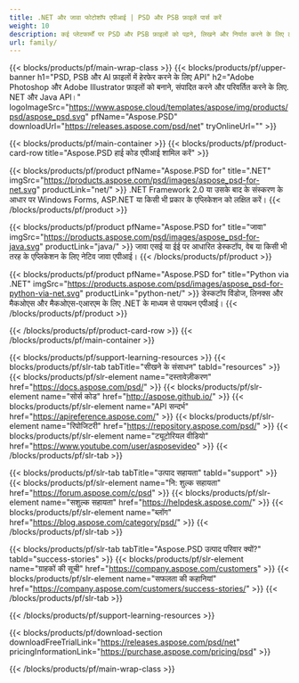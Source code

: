 ```yaml
---
title: .NET और जावा फोटोशॉप एपीआई | PSD और PSB फ़ाइलें पार्स करें
weight: 10
description: कई प्लेटफार्मों पर PSD और PSB फ़ाइलों को पढ़ने, लिखने और निर्यात करने के लिए लाइब्रेरी। फ़ोटोशॉप इंस्टॉल किए बिना परतों को निकालें और उनमें हेरफेर करें।
url: family/
---
```


{{< blocks/products/pf/main-wrap-class >}}
{{< blocks/products/pf/upper-banner h1="PSD, PSB और AI फ़ाइलों में हेरफेर करने के लिए API" h2="Adobe Photoshop और Adobe Illustrator फ़ाइलों को बनाने, संपादित करने और परिवर्तित करने के लिए. NET और Java API।" logoImageSrc="https://www.aspose.cloud/templates/aspose/img/products/psd/aspose_psd.svg" pfName="Aspose.PSD" downloadUrl="https://releases.aspose.com/psd/net" tryOnlineUrl="" >}}

{{< blocks/products/pf/main-container >}}
{{< blocks/products/pf/product-card-row title="Aspose.PSD हाई कोड एपीआई शामिल करें" >}}

{{< blocks/products/pf/product pfName="Aspose.PSD for" title=".NET" imgSrc="https://products.aspose.com/psd/images/aspose_psd-for-net.svg" productLink="net/" >}}
.NET Framework 2.0 या उसके बाद के संस्करण के आधार पर Windows Forms, ASP.NET या किसी भी प्रकार के एप्लिकेशन को लक्षित करें।
{{< /blocks/products/pf/product >}}

{{< blocks/products/pf/product pfName="Aspose.PSD for" title="जावा" imgSrc="https://products.aspose.com/psd/images/aspose_psd-for-java.svg" productLink="java/" >}}
जावा एसई या ईई पर आधारित डेस्कटॉप, वेब या किसी भी तरह के एप्लिकेशन के लिए नेटिव जावा एपीआई।
{{< /blocks/products/pf/product >}}

{{< blocks/products/pf/product pfName="Aspose.PSD for" title="Python via .NET" imgSrc="https://products.aspose.com/psd/images/aspose_psd-for-python-via-net.svg" productLink="python-net/" >}}
डेस्कटॉप विंडोज, लिनक्स और मैकओएस और मैकओएस-एआरएम के लिए .NET के माध्यम से पायथन एपीआई।
{{< /blocks/products/pf/product >}}

{{< /blocks/products/pf/product-card-row >}}
{{< /blocks/products/pf/main-container >}}

{{< blocks/products/pf/support-learning-resources >}}
{{< blocks/products/pf/slr-tab tabTitle="सीखने के संसाधन" tabId="resources" >}}
{{< blocks/products/pf/slr-element name="दस्तावेज़ीकरण" href="https://docs.aspose.com/psd/" >}}
{{< blocks/products/pf/slr-element name="सोर्स कोड" href="http://aspose.github.io/" >}}
{{< blocks/products/pf/slr-element name="API सन्दर्भ" href="https://apireference.aspose.com/" >}}
{{< blocks/products/pf/slr-element name="रिपोजिटरी" href="https://repository.aspose.com/psd/" >}}
{{< blocks/products/pf/slr-element name="ट्यूटोरियल वीडियो" href="https://www.youtube.com/user/asposevideo" >}}
{{< /blocks/products/pf/slr-tab >}}

{{< blocks/products/pf/slr-tab tabTitle="उत्पाद सहायता" tabId="support" >}}
{{< blocks/products/pf/slr-element name="नि: शुल्क सहायता" href="https://forum.aspose.com/c/psd" >}}
{{< blocks/products/pf/slr-element name="सशुल्क सहायता" href="https://helpdesk.aspose.com/" >}}
{{< blocks/products/pf/slr-element name="ब्लॉग" href="https://blog.aspose.com/category/psd/" >}}
{{< /blocks/products/pf/slr-tab >}}

{{< blocks/products/pf/slr-tab tabTitle="Aspose.PSD उत्पाद परिवार क्यों?" tabId="success-stories" >}}
{{< blocks/products/pf/slr-element name="ग्राहकों की सूची" href="https://company.aspose.com/customers" >}}
{{< blocks/products/pf/slr-element name="सफलता की कहानियां" href="https://company.aspose.com/customers/success-stories/" >}}
{{< /blocks/products/pf/slr-tab >}}

{{< /blocks/products/pf/support-learning-resources >}}

{{< blocks/products/pf/download-section downloadFreeTrialLink="https://releases.aspose.com/psd/net" pricingInformationLink="https://purchase.aspose.com/pricing/psd" >}}

{{< /blocks/products/pf/main-wrap-class >}}

